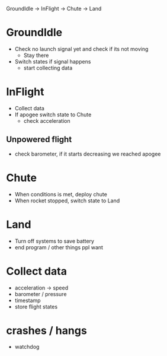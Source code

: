 GroundIdle -> InFlight -> Chute -> Land


# GroundIdle
- Check no launch signal yet and check if its not moving
    - Stay there
- Switch states if signal happens
    - start collecting data

# InFlight
- Collect data
- If apogee switch state to Chute
    - check acceleration

## Unpowered flight
- check barometer, if it starts decreasing we reached apogee


# Chute
- When conditions is met, deploy chute
- When rocket stopped, switch state to Land

# Land
- Turn off systems to save battery
- end program / other things ppl want

# Collect data
- acceleration -> speed
- barometer / pressure
- timestamp
- store flight states

# crashes / hangs
- watchdog
